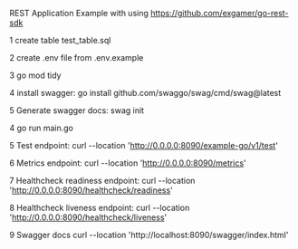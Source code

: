 REST Application Example with using https://github.com/exgamer/go-rest-sdk

1 create table test_table.sql

2 create .env file from .env.example

3 go mod tidy

4 install swagger: go install github.com/swaggo/swag/cmd/swag@latest

5 Generate swagger docs: swag init

4 go run main.go

5 Test endpoint: curl --location 'http://0.0.0.0:8090/example-go/v1/test'

6 Metrics endpoint: curl --location 'http://0.0.0.0:8090/metrics'

7 Healthcheck readiness endpoint: curl --location 'http://0.0.0.0:8090/healthcheck/readiness'

8 Healthcheck liveness endpoint: curl --location 'http://0.0.0.0:8090/healthcheck/liveness'

9 Swagger docs curl --location 'http://localhost:8090/swagger/index.html'


